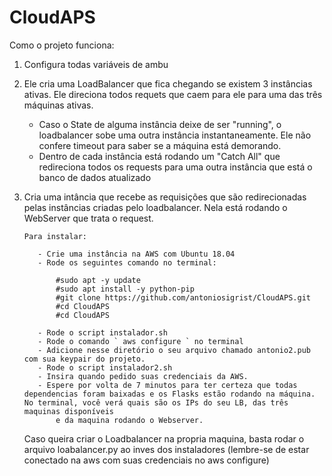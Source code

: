 # CloudAPS

Como o projeto funciona:

  1. Configura todas variáveis de ambu

  2. Ele cria uma LoadBalancer que fica chegando se existem 3 instâncias ativas. Ele direciona todos requets que caem para ele para uma das três máquinas ativas. 
  
        - Caso o State de alguma instância deixe de ser "running", o loadbalancer sobe uma outra instância instantaneamente. Ele não confere timeout para saber se a máquina está demorando.
        - Dentro de cada instância está rodando um "Catch All" que redireciona todos os requests para uma outra instância que está o banco de dados atualizado
        
        
  3. Cria uma intância que recebe as requisições que são redirecionadas pelas instâncias criadas pelo loadbalancer. Nela está
         rodando o WebServer que trata o request.
         
         
         
         Para instalar:
         
            - Crie uma instância na AWS com Ubuntu 18.04
            - Rode os seguintes comando no terminal:
            
                #sudo apt -y update
                #sudo apt install -y python-pip 
                #git clone https://github.com/antoniosigrist/CloudAPS.git
                #cd CloudAPS
                #cd CloudAPS
                
            - Rode o script instalador.sh
            - Rode o comando ` aws configure ` no terminal
            - Adicione nesse diretório o seu arquivo chamado antonio2.pub com sua keypair do projeto. 
            - Rode o script instalador2.sh
            - Insira quando pedido suas credenciais da AWS. 
            - Espere por volta de 7 minutos para ter certeza que todas dependencias foram baixadas e os Flasks estão rodando na máquina. No terminal, você verá quais são os IPs do seu LB, das três maquinas disponíveis
                e da maquina rodando o Webserver.
 
        
        Caso queira criar o Loadbalancer na propria maquina, basta rodar o arquivo loabalancer.py ao inves dos instaladores (lembre-se de estar conectado na aws com suas credenciais no aws configure)

